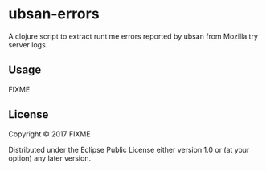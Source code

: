 # ubsan-errors

A clojure script to extract runtime errors reported by ubsan from Mozilla try server logs.

## Usage

FIXME

## License

Copyright © 2017 FIXME

Distributed under the Eclipse Public License either version 1.0 or (at
your option) any later version.
